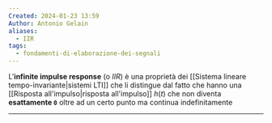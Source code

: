 ```yaml
---
Created: 2024-01-23 13:59
Author: Antonio Gelain
aliases:
  - IIR
tags:
  - fondamenti-di-elaborazione-dei-segnali
---
```


L'**infinite impulse response** (o *IIR*) è una proprietà dei [[Sistema lineare tempo-invariante|sistemi LTI]] che li distingue dal fatto che hanno una [[Risposta all'impulso|risposta all'impulso]] $h(t)$ che non diventa **esattamente `0`** oltre ad un certo punto ma continua indefinitamente

---

